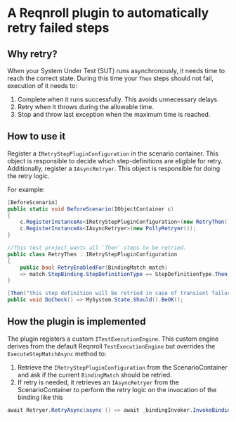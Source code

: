 # A Reqnroll plugin to automatically retry failed steps

## Why retry?
When your System Under Test (SUT) runs asynchronously, it needs time to reach the correct state. During this time your `Then` steps should not fail, execution of it needs to:
1. Complete when it runs successfully. This avoids unnecessary delays.
2. Retry when it throws during the allowable time.
3. Stop and throw last exception when the maximum time is reached.

## How to use it
Register a `IRetryStepPluginConfiguration` in the scenario container. This object is responsible to decide which step-definitions are eligible for retry. Additionally, register a `IAsyncRetryer`. This object is responsible for doing the retry logic.

For example:
```csharp
[BeforeScenario]
public static void BeforeScenario(IObjectContainer c)
{
    c.RegisterInstanceAs<IRetryStepPluginConfiguration>(new RetryThen());
    c.RegisterInstanceAs<IAsyncRetryer>(new PollyRetryer());
}

//This test project wants all `Then` steps to be retried.
public class RetryThen : IRetryStepPluginConfiguration
{
    public bool RetryEnabledFor(BindingMatch match) 
    => match.StepBinding.StepDefinitionType == StepDefinitionType.Then;
}

[Then("this step definition will be retried in case of transient failures")]
public void DoCheck() => MySystem.State.Should().BeOK();
```

## How the plugin is implemented 
The plugin registers a custom `ITestExecutionEngine`. This custom engine derives from the default Reqnroll `TestExecutionEngine` but overrides the `ExecuteStepMatchAsync` method to: 
1. Retrieve the `IRetryStepPluginConfiguration` from the ScenarioContainer and ask if the current `BindingMatch` should be retried.
2. If retry is needed, it retrieves an `IAsyncRetryer` from the ScenarioContainer to perform the retry logic on the invocation of the binding like this
```csharp
await Retryer.RetryAsync(async () => await _bindingInvoker.InvokeBindingAsync(match.StepBinding, _contextManager, arguments, _testTracer, durationHolder));
```